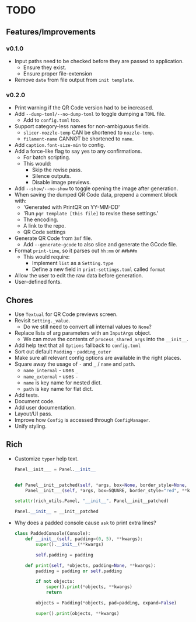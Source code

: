 # TODO

## Features/Improvements

### v0.1.0

- Input paths need to be checked before they are passed to application.
  - Ensure they exist.
  - Ensure proper file-extension
- Remove `date` from file output from `init template`.

### v0.2.0

- Print warning if the QR Code version had to be increased.
- Add `--dump-toml/--no-dump-toml` to toggle dumping a `TOML` file.
  - Add to `config.toml` too.
- Support category-less names for non-ambiguous fields.
  - `slicer-nozzle-temp` CAN be shortened to `nozzle-temp`.
  - `filament-name` CANNOT be shortened to `name`.
- Add `caption.font-size-min` to config.
- Add a force-like flag to say yes to any confirmations.
  - For batch scripting.
  - This would:
    - Skip the revise pass.
    - Silence outputs.
    - Disable image previews.
- Add `--show/--no-show` to toggle opening the image after generation.
- When saving the dumped QR Code data, prepend a comment block with:
  - 'Generated with PrintQR on YY-MM-DD'
  - 'Run `pqr template [this file]` to revise these settings.'
  - The encoding.
  - A link to the repo.
  - QR Code settings
- Generate QR Code from `3mf` file.
  - Add `--generate-gcode` to also slice and generate the GCode file.
- Format `print-time`, so it parses out `hh:mm` or `##h##m`
  - This would require:
    - Implement `list` as a `Setting.type`
    - Define a new field in `print-settings.toml` called `format`
- Allow the user to edit the raw data before generation.
- User-defined fonts.

## Chores

- Use `Textual` for QR Code previews screen.
- Revisit `Setting._value`.
  - Do we still need to convert all internal values to `None`?
- Replace lists of arg parameters with an `InputArgs` object.
  - We can move the contents of `process_shared_args` into the `__init__`.
- Add help text that all `Options` fallback to `config.toml`
- Sort out default `Padding` - `padding_outer`
- Make sure all relevant config options are available in the right places.
- Square away the usage of `-` and `_` / `name` and `path`.
  - `name_internal` - uses `_`
  - `name_external` - uses `-`
  - `name` is key name for nested dict.
  - `path` is key name for flat dict.
- Add tests.
- Document code.
- Add user documentation.
- Layout/UI pass.
- Improve how `Config` is accessed through `ConfigManager`.
- Unify styling.

## Rich

- Customize `typer` help text.

  ```python
  Panel__init___ = Panel.__init__


  def Panel__init__patched(self, *args, box=None, border_style=None, **kwargs):
      Panel__init___(self, *args, box=SQUARE, border_style="red", **kwargs)

  setattr(rich_utils.Panel, "__init__", Panel__init__patched)

  Panel.__init__ = __init__patched
  ```

- Why does a padded console cause `ask` to print extra lines?

  ```python
  class PaddedConsole(Console):
      def __init__(self, padding=(0, 5), **kwargs):
          super().__init__(**kwargs)

          self.padding = padding

      def print(self, *objects, padding=None, **kwargs):
          padding = padding or self.padding

          if not objects:
              super().print(*objects, **kwargs)
              return

          objects = Padding(*objects, pad=padding, expand=False)

          super().print(objects, **kwargs)
  ```
